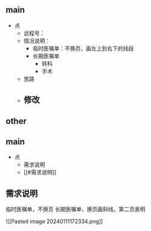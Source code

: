 
## main

- 点
	- 远程号：
	- 情况说明：
		- 临时医嘱单：不换页，画左上到右下的线段
		- 长期医嘱单
			- 转科
			- 手术
	- 思路
	- 修改
		- 


## other


## main

- 点
	- 需求说明 
	- [[#需求说明]]




## 需求说明

临时医嘱单，不换页
长期医嘱单，换页画斜线，第二页表明

![[Pasted image 20240111172334.png]]

